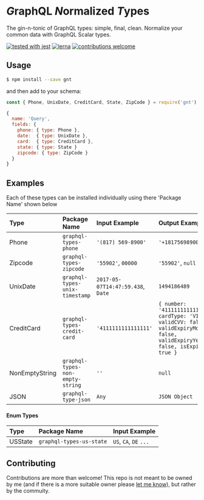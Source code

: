 # *G*raphQL *N*ormalized *T*ypes
The gin-n-tonic of GraphQL types: simple, final, clean. Normalize your common data with GraphQL Scalar types.

[![tested with jest](https://img.shields.io/badge/tested_with-jest-99424f.svg)](https://github.com/facebook/jest)
[![lerna](https://img.shields.io/badge/maintained%20with-lerna-cc00ff.svg)](https://lernajs.io/)
[![contributions welcome](https://img.shields.io/badge/contributions-welcome-brightgreen.svg?style=flat)](#contributing)
## Usage
```bash
$ npm install --save gnt
```

and then add to your schema:

```javascript
const { Phone, UnixDate, CreditCard, State, ZipCode } = require('gnt')

{
  name: 'Query',
  fields: {
    phone: { type: Phone },
    date:  { type: UnixDate },
    card:  { type: CreditCard },
    state: { type: State }
    zipcode: { type: ZipCode }
  }  
}
```

## Examples
Each of these types can be installed individually using there 'Package Name' shown below

| Type           | Package Name     | Input Example     | Output Example    |
| :------------- | :-------------   | :-------------    | :-------------    |
| Phone          | `graphql-types-phone`   | `'(817) 569-8900'` | `'+18175698900'` |
| Zipcode        | `graphql-types-zipcode` | `'55902'`, `00000` | `'55902'`, `null` |
| UnixDate       | `graphql-types-unix-timestamp` | `2017-05-07T14:47:59.438`, `Date` | `1494186489` |
| CreditCard     | `graphql-types-credit-card` | `'4111111111111111'` | ```{ number: '4111111111111111', cardType: 'VISA', validCVV: false, validExpiryMonth: false, validExpiryYear: false, isExpired: true }``` |
| NonEmptyString | `graphql-types-non-empty-string` | `''` | `null`         |
| JSON           | `graphql-type-json` | `Any` | `JSON Object`  |
#### Enum Types
| Type           | Package Name     | Input Example     |
| :------------- | :-------------   | :-------------    |
| USState        | `graphql-types-us-state`    | `US`, `CA`, `DE` `...` |

## Contributing
Contributions are more than welcome! This repo is not meant to be owned by me (and if there is a more suitable owner please [let me know](https://github.com/mfix22/gnt/issues)), but rather by the commuity. 
